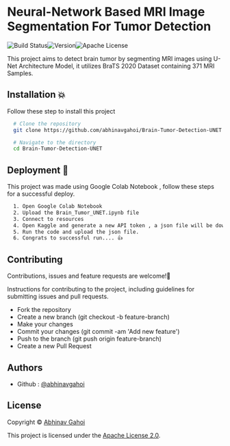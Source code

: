 
#  Neural-Network Based MRI Image Segmentation For Tumor Detection
![Build Status](https://img.shields.io/badge/build-passing-brightgreen)![Version](https://img.shields.io/badge/version-1.0.0-brightgreen)![Apache License](https://img.shields.io/badge/license-Apache%202.0-blue.svg)

This project aims to detect brain tumor by segmenting MRI images using U-Net Architecture Model, it utilizes BraTS 2020 Dataset containing 371 MRI Samples.



## Installation 💥

Follow these step to install this project 

```bash
  # Clone the repository
  git clone https://github.com/abhinavgahoi/Brain-Tumor-Detection-UNET.git

  # Navigate to the directory
  cd Brain-Tumor-Detection-UNET
```
    
## Deployment 🚀

This  project was made using Google Colab Notebook , follow these steps for a successful deploy.
```bash
  1. Open Google Colab Notebook
  2. Upload the Brain_Tumor_UNET.ipynb file
  3. Connect to resources
  4. Open Kaggle and generate a new API token , a json file will be downloaded.
  5. Run the code and upload the json file.
  6. Congrats to successful run.... 👍
```


## Contributing

Contributions, issues and feature requests are welcome!🙏

Instructions for contributing to the project, including guidelines for submitting issues and pull requests.

- Fork the repository
- Create a new branch (git checkout -b feature-branch)
- Make your changes
- Commit your changes (git commit -am 'Add new feature')
- Push to the branch (git push origin feature-branch)
- Create a new Pull Request



## Authors

- Github : [@abhinavgahoi](https://www.github.com/abhinavgahoi)


## License
Copyright © [Abhinav Gahoi](https://github.com/abhinavgahoi)

This project is licensed under the [Apache License 2.0](https://www.apache.org/licenses/LICENSE-2.0).


